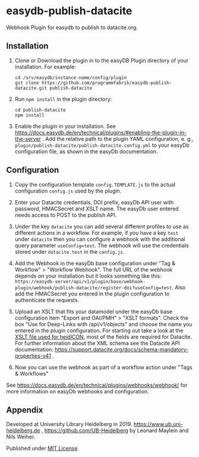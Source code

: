 # easydb-publish-datacite
Webhook Plugin for easydb to publish to datacite.org.
## Installation
 1. Clone or Download the plugin in to the easyDB Plugin directory of your installation.
    For example:
    ```
    cd /srv/easydb/instance-name/config/plugin
    git clone https://github.com/programmfabrik/easydb-publish-datacite.git publish-datacite
    ```
 2. Run `npm install` in the plugin directory:
    ```
    cd publish-datacite
    npm install
    ```
 3. Enable the plugin in your installation. See https://docs.easydb.de/en/technical/plugins/#enabling-the-plugin-in-the-server .
    Add the relative path to the plugin YAML configuration, e. g., `plugin/publish-datacite/publish-datacite.config.yml` to your easyDb configuration file, as shown in the easyDb documentation.

## Configuration

 1. Copy the configuration template `config.TEMPLATE.js` to the actual configuration `config.js` used by the plugin.
 2. Enter your Datacite credentials, DOI prefix, easyDb API user with password, HMACSecret and XSLT name. The easyDb user entered needs access to POST to the publish API.
 3. Under the key `datacite` you can add several different profiles to use as different actions in a workflow.
    For example, if you have a key `test` under `datacite` then you can configure a webhook with the additional query parameter `useConfig=test`.
    The webhook will use the credentials stored under `datacite.test` in the `config.js`.

 4. Add the Webhook in the easyDb base configuration under "Tag & Workflow" > "Workflow Webhook".
    The full URL of the webhook depends on your installation but it looks something like this:
    `https://easydb-server/api/v1/plugin/base/webhook-plugin/webhook/publish-datacite/register-doi?useConfig=test`.
    Also add the HMACSecret you entered in the plugin configuration to authenticate the requests.
 5. Upload an XSLT that fits your datamodel under the easyDb base configuration item "Export and OAI/PMH" > "XSLT formats".
     Check the box "Use for Deep-Links with /api/v1/objects" and choose the name you entered in the plugin configuration. For starting out take a look at the [XSLT file used for heidICON](xslt/heidicon2datacite.xsl), most of the fields are required for Datacite. For further information about the XML schema see the Datacite API documentation: https://support.datacite.org/docs/schema-mandatory-properties-v41 .
 6. Now you can use the webhook as part of a workflow action under "Tags & Workflows"

See https://docs.easydb.de/en/technical/plugins/webhooks/webhook/ for more information on easyDb webhooks and configuration.

## Appendix
Developed at University Library Heidelberg in 2019.
https://www.ub.uni-heidelberg.de , https://github.com/UB-Heidelberg
by Leonard Maylein and Nils Weiher.

Published under [MIT License](LICENSE)

